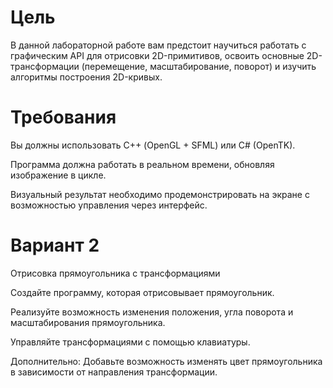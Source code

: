 # Цель
В данной лабораторной работе вам предстоит научиться работать с графическим API для отрисовки 2D-примитивов, освоить основные 2D-трансформации (перемещение, масштабирование, поворот) и изучить алгоритмы построения 2D-кривых.

# Требования
Вы должны использовать С++ (OpenGL + SFML) или C# (OpenTK).

Программа должна работать в реальном времени, обновляя изображение в цикле.

Визуальный результат необходимо продемонстрировать на экране с возможностью управления через интерфейс.

# Вариант 2
Отрисовка прямоугольника с трансформациями

Создайте программу, которая отрисовывает прямоугольник.

Реализуйте возможность изменения положения, угла поворота и масштабирования прямоугольника.

Управляйте трансформациями с помощью клавиатуры.

Дополнительно: Добавьте возможность изменять цвет прямоугольника в зависимости от направления трансформации.